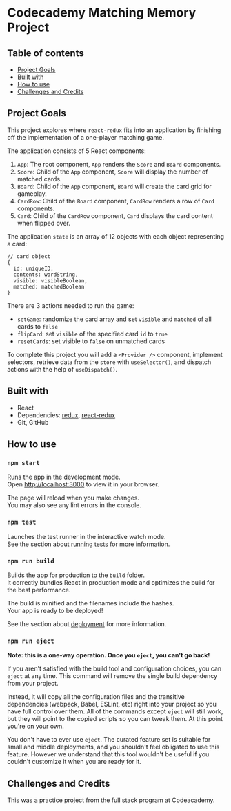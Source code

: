 # Codecademy Matching Memory Project

## Table of contents

- [Project Goals](#project-goals)
- [Built with](#built-with)
- [How to use](#how-to-use)
- [Challenges and Credits](#challenges-and-credits)

## Project Goals

This project explores where `react-redux` fits into an application by finishing off the implementation of a one-player matching game.

The application consists of 5 React components:

1.  `App`: The root component, `App` renders the `Score` and `Board` components.
2.  `Score`: Child of the `App` component, `Score` will display the number of matched cards.
3.  `Board`: Child of the `App` component, `Board` will create the card grid for gameplay.
4.  `CardRow`: Child of the `Board` component, `CardRow` renders a row of `Card` components.
5.  `Card`: Child of the `CardRow` component, `Card` displays the card content when flipped over.

The application `state` is an array of 12 objects with each object representing a card:

```
// card object
{
  id: uniqueID,
  contents: wordString,
  visible: visibleBoolean,
  matched: matchedBoolean
}
```

There are 3 actions needed to run the game:

- `setGame`: randomize the card array and set `visible` and `matched` of all cards to `false`
- `flipCard`: set `visible` of the specified card `id` to `true`
- `resetCards`: set visible to `false` on unmatched cards

To complete this project you will add a `<Provider />` component, implement selectors, retrieve data from the `store` with `useSelector()`, and dispatch actions with the help of `useDispatch()`.

## Built with

- React
- Dependencies: [redux](https://redux.js.org/), [react-redux](https://react-redux.js.org/)
- Git, GitHub

## How to use

### `npm start`

Runs the app in the development mode.\
Open [http://localhost:3000](http://localhost:3000) to view it in your browser.

The page will reload when you make changes.\
You may also see any lint errors in the console.

### `npm test`

Launches the test runner in the interactive watch mode.\
See the section about [running tests](https://facebook.github.io/create-react-app/docs/running-tests) for more information.

### `npm run build`

Builds the app for production to the `build` folder.\
It correctly bundles React in production mode and optimizes the build for the best performance.

The build is minified and the filenames include the hashes.\
Your app is ready to be deployed!

See the section about [deployment](https://facebook.github.io/create-react-app/docs/deployment) for more information.

### `npm run eject`

**Note: this is a one-way operation. Once you `eject`, you can't go back!**

If you aren't satisfied with the build tool and configuration choices, you can `eject` at any time. This command will remove the single build dependency from your project.

Instead, it will copy all the configuration files and the transitive dependencies (webpack, Babel, ESLint, etc) right into your project so you have full control over them. All of the commands except `eject` will still work, but they will point to the copied scripts so you can tweak them. At this point you're on your own.

You don't have to ever use `eject`. The curated feature set is suitable for small and middle deployments, and you shouldn't feel obligated to use this feature. However we understand that this tool wouldn't be useful if you couldn't customize it when you are ready for it.

## Challenges and Credits

This was a practice project from the full stack program at Codeacademy.
